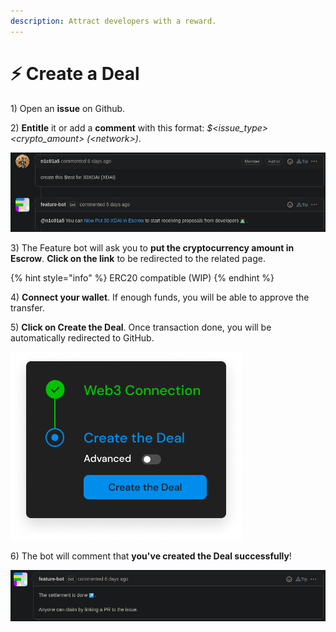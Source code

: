 ```yaml
---
description: Attract developers with a reward.
---
```


# ⚡ Create a Deal

1\) Open an **issue** on Github.

2\) **Entitle** it or add a **comment** with this format: *$\<issue\_type> \<crypto\_amount> (\<network>)*.

![Comment an issue with a keyword to deal](../.gitbook/assets/create_deal_command.png)

3\) The Feature bot will ask you to **put the cryptocurrency amount in Escrow**. **Click on the link** to be redirected to the related page.

{% hint style="info" %}
ERC20 compatible (WIP)
{% endhint %}

4\) **Connect your wallet**. If enough funds, you will be able to approve the transfer.

5\) **Click on Create the Deal**. Once transaction done, you will be automatically redirected to GitHub.

![Create your Deal](<../.gitbook/assets/web3_deal.png>)

6\) The bot will comment that **you've created the Deal successfully**!


![Deal created!](../.gitbook/assets/settlement_done.png)
